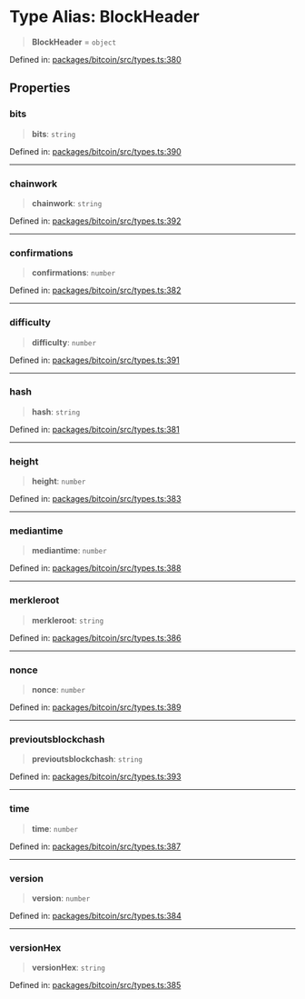 # Type Alias: BlockHeader

> **BlockHeader** = `object`

Defined in: [packages/bitcoin/src/types.ts:380](https://github.com/dcdpr/did-btcr2-js/blob/c82bc5c69016e1146a0c52c6e6b21621f5abd6d4/packages/bitcoin/src/types.ts#L380)

## Properties

### bits

> **bits**: `string`

Defined in: [packages/bitcoin/src/types.ts:390](https://github.com/dcdpr/did-btcr2-js/blob/c82bc5c69016e1146a0c52c6e6b21621f5abd6d4/packages/bitcoin/src/types.ts#L390)

***

### chainwork

> **chainwork**: `string`

Defined in: [packages/bitcoin/src/types.ts:392](https://github.com/dcdpr/did-btcr2-js/blob/c82bc5c69016e1146a0c52c6e6b21621f5abd6d4/packages/bitcoin/src/types.ts#L392)

***

### confirmations

> **confirmations**: `number`

Defined in: [packages/bitcoin/src/types.ts:382](https://github.com/dcdpr/did-btcr2-js/blob/c82bc5c69016e1146a0c52c6e6b21621f5abd6d4/packages/bitcoin/src/types.ts#L382)

***

### difficulty

> **difficulty**: `number`

Defined in: [packages/bitcoin/src/types.ts:391](https://github.com/dcdpr/did-btcr2-js/blob/c82bc5c69016e1146a0c52c6e6b21621f5abd6d4/packages/bitcoin/src/types.ts#L391)

***

### hash

> **hash**: `string`

Defined in: [packages/bitcoin/src/types.ts:381](https://github.com/dcdpr/did-btcr2-js/blob/c82bc5c69016e1146a0c52c6e6b21621f5abd6d4/packages/bitcoin/src/types.ts#L381)

***

### height

> **height**: `number`

Defined in: [packages/bitcoin/src/types.ts:383](https://github.com/dcdpr/did-btcr2-js/blob/c82bc5c69016e1146a0c52c6e6b21621f5abd6d4/packages/bitcoin/src/types.ts#L383)

***

### mediantime

> **mediantime**: `number`

Defined in: [packages/bitcoin/src/types.ts:388](https://github.com/dcdpr/did-btcr2-js/blob/c82bc5c69016e1146a0c52c6e6b21621f5abd6d4/packages/bitcoin/src/types.ts#L388)

***

### merkleroot

> **merkleroot**: `string`

Defined in: [packages/bitcoin/src/types.ts:386](https://github.com/dcdpr/did-btcr2-js/blob/c82bc5c69016e1146a0c52c6e6b21621f5abd6d4/packages/bitcoin/src/types.ts#L386)

***

### nonce

> **nonce**: `number`

Defined in: [packages/bitcoin/src/types.ts:389](https://github.com/dcdpr/did-btcr2-js/blob/c82bc5c69016e1146a0c52c6e6b21621f5abd6d4/packages/bitcoin/src/types.ts#L389)

***

### previoutsblockchash

> **previoutsblockchash**: `string`

Defined in: [packages/bitcoin/src/types.ts:393](https://github.com/dcdpr/did-btcr2-js/blob/c82bc5c69016e1146a0c52c6e6b21621f5abd6d4/packages/bitcoin/src/types.ts#L393)

***

### time

> **time**: `number`

Defined in: [packages/bitcoin/src/types.ts:387](https://github.com/dcdpr/did-btcr2-js/blob/c82bc5c69016e1146a0c52c6e6b21621f5abd6d4/packages/bitcoin/src/types.ts#L387)

***

### version

> **version**: `number`

Defined in: [packages/bitcoin/src/types.ts:384](https://github.com/dcdpr/did-btcr2-js/blob/c82bc5c69016e1146a0c52c6e6b21621f5abd6d4/packages/bitcoin/src/types.ts#L384)

***

### versionHex

> **versionHex**: `string`

Defined in: [packages/bitcoin/src/types.ts:385](https://github.com/dcdpr/did-btcr2-js/blob/c82bc5c69016e1146a0c52c6e6b21621f5abd6d4/packages/bitcoin/src/types.ts#L385)
